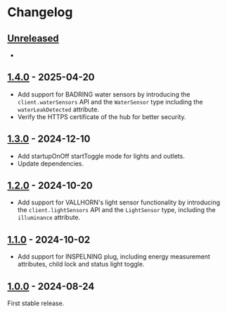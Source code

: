 # Changelog

## [Unreleased](https://github.com/lpgera/dirigera/compare/v1.4.0...HEAD)

-

## [1.4.0](https://github.com/lpgera/dirigera/compare/v1.3.0...v1.4.0) - 2025-04-20

- Add support for BADRING water sensors by introducing the `client.waterSensors` API and the `WaterSensor` type
  including the `waterLeakDetected` attribute.
- Verify the HTTPS certificate of the hub for better security.

## [1.3.0](https://github.com/lpgera/dirigera/compare/v1.2.0...v1.3.0) - 2024-12-10

- Add startupOnOff startToggle mode for lights and outlets.
- Update dependencies.

## [1.2.0](https://github.com/lpgera/dirigera/compare/v1.1.0...v1.2.0) - 2024-10-20

- Add support for VALLHORN's light sensor functionality by introducing the `client.lightSensors` API and the
  `LightSensor` type, including the `illuminance` attribute.

## [1.1.0](https://github.com/lpgera/dirigera/compare/v1.0.0...v1.1.0) - 2024-10-02

- Add support for INSPELNING plug, including energy measurement attributes, child lock and status light toggle.

## [1.0.0](https://github.com/lpgera/dirigera/releases/tag/v1.0.0) - 2024-08-24

First stable release.
